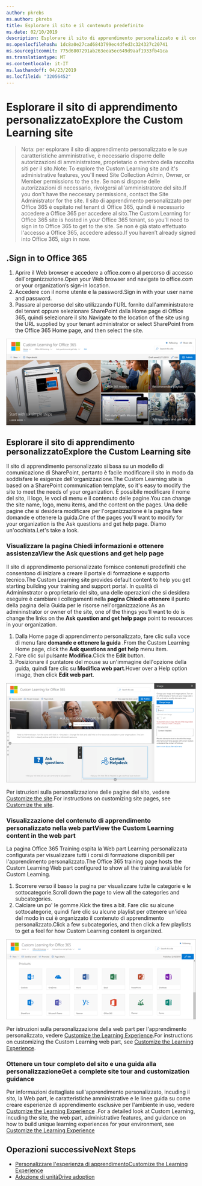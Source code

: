 ```yaml
---
author: pkrebs
ms.author: pkrebs
title: Esplorare il sito e il contenuto predefinito
ms.date: 02/10/2019
description: Esplorare il sito di apprendimento personalizzato e il contenuto predefinito
ms.openlocfilehash: 1dc8a0e27cad6843799ec4dfed3c324327c20741
ms.sourcegitcommit: 775d6807291ab263eea5ec649d9aaf1933fb41ca
ms.translationtype: MT
ms.contentlocale: it-IT
ms.lasthandoff: 04/23/2019
ms.locfileid: "32056452"
---
```

# <a name="explore-the-custom-learning-site"></a><span data-ttu-id="45e43-103">Esplorare il sito di apprendimento personalizzato</span><span class="sxs-lookup"><span data-stu-id="45e43-103">Explore the Custom Learning site</span></span>

> <span data-ttu-id="45e43-104">Nota: per esplorare il sito di apprendimento personalizzato e le sue caratteristiche amministrative, è necessario disporre delle autorizzazioni di amministratore, proprietario o membro della raccolta siti per il sito.</span><span class="sxs-lookup"><span data-stu-id="45e43-104">Note: To explore the Custom Learning site and it's administrative features, you'll need Site Collection Admin, Owner, or Member permissions to the site.</span></span> <span data-ttu-id="45e43-105">Se non si dispone delle autorizzazioni di necessario, rivolgersi all'amministratore del sito.</span><span class="sxs-lookup"><span data-stu-id="45e43-105">If you don't have the neccesary permissions, contact the Site Administrator for the site.</span></span> <span data-ttu-id="45e43-106">Il sito di apprendimento personalizzato per Office 365 è ospitato nel tenant di Office 365, quindi è necessario accedere a Office 365 per accedere al sito.</span><span class="sxs-lookup"><span data-stu-id="45e43-106">The Custom Learning for Office 365 site is hosted in your Office 365 tenant, so you'll need to sign in to Office 365 to get to the site.</span></span> <span data-ttu-id="45e43-107">Se non è già stato effettuato l'accesso a Office 365, accedere adesso.</span><span class="sxs-lookup"><span data-stu-id="45e43-107">If you haven’t already signed into Office 365, sign in now.</span></span> 

## <a name="sign-in-to-office-365"></a><span data-ttu-id="45e43-108">.</span><span class="sxs-lookup"><span data-stu-id="45e43-108">Sign in to Office 365</span></span> 

1.  <span data-ttu-id="45e43-109">Aprire il Web browser e accedere a office.com o al percorso di accesso dell'organizzazione.</span><span class="sxs-lookup"><span data-stu-id="45e43-109">Open your Web browser and navigate to office.com or your organization’s sign-in location.</span></span> 
2.  <span data-ttu-id="45e43-110">Accedere con il nome utente e la password.</span><span class="sxs-lookup"><span data-stu-id="45e43-110">Sign in with your user name and password.</span></span>
3.  <span data-ttu-id="45e43-111">Passare al percorso del sito utilizzando l'URL fornito dall'amministratore del tenant oppure selezionare SharePoint dalla Home page di Office 365, quindi selezionare il sito.</span><span class="sxs-lookup"><span data-stu-id="45e43-111">Navigate to the location of the site using the URL supplied by your tenant administrator or select SharePoint from the Office 365 Home page, and then select the site.</span></span> 

![CG-Introducing. png](media/cg-introducing.png)

## <a name="explore-the-custom-learning-site"></a><span data-ttu-id="45e43-113">Esplorare il sito di apprendimento personalizzato</span><span class="sxs-lookup"><span data-stu-id="45e43-113">Explore the Custom Learning site</span></span>

<span data-ttu-id="45e43-114">Il sito di apprendimento personalizzato si basa su un modello di comunicazione di SharePoint, pertanto è facile modificare il sito in modo da soddisfare le esigenze dell'organizzazione.</span><span class="sxs-lookup"><span data-stu-id="45e43-114">The Custom Learning site is based on a SharePoint communication template, so it's easy to modify the site to meet the needs of your organization.</span></span> <span data-ttu-id="45e43-115">È possibile modificare il nome del sito, il logo, le voci di menu e il contenuto delle pagine.</span><span class="sxs-lookup"><span data-stu-id="45e43-115">You can change the site name, logo, menu items, and the content on the pages.</span></span> <span data-ttu-id="45e43-116">Una delle pagine che si desidera modificare per l'organizzazione è la pagina fare domande e ottenere la guida.</span><span class="sxs-lookup"><span data-stu-id="45e43-116">One of the pages you'll want to modify for your organization is the Ask questions and get help page.</span></span> <span data-ttu-id="45e43-117">Diamo un'occhiata.</span><span class="sxs-lookup"><span data-stu-id="45e43-117">Let's take a look.</span></span>

### <a name="view-the-ask-questions-and-get-help-page"></a><span data-ttu-id="45e43-118">Visualizzare la pagina Chiedi informazioni e ottenere assistenza</span><span class="sxs-lookup"><span data-stu-id="45e43-118">View the Ask questions and get help page</span></span>

<span data-ttu-id="45e43-119">Il sito di apprendimento personalizzato fornisce contenuti predefiniti che consentono di iniziare a creare il portale di formazione e supporto tecnico.</span><span class="sxs-lookup"><span data-stu-id="45e43-119">The Custom Learning site provides default content to help you get starting building your training and support portal.</span></span> <span data-ttu-id="45e43-120">In qualità di Admininstrator o proprietario del sito, una delle operazioni che si desidera eseguire è cambiare i collegamenti nella **pagina Chiedi e ottenere** il punto della pagina della Guida per le risorse nell'organizzazione.</span><span class="sxs-lookup"><span data-stu-id="45e43-120">As an admininstrator or owner of the site, one of the things you’ll want to do is change the links on the **Ask question and get help page** point to resources in your organization.</span></span> 

1.  <span data-ttu-id="45e43-121">Dalla Home page di apprendimento personalizzato, fare clic sulla voce di menu fare **domande e ottenere la guida** .</span><span class="sxs-lookup"><span data-stu-id="45e43-121">From the Custom Learning Home page, click the **Ask questions and get help** menu item.</span></span>
2.  <span data-ttu-id="45e43-122">Fare clic sul pulsante **Modifica**.</span><span class="sxs-lookup"><span data-stu-id="45e43-122">Click the **Edit** button.</span></span>
3.  <span data-ttu-id="45e43-123">Posizionare il puntatore del mouse su un'immagine dell'opzione della guida, quindi fare clic su **Modifica web part**.</span><span class="sxs-lookup"><span data-stu-id="45e43-123">Hover over a Help option image, then click **Edit web part**.</span></span>

![CG-EDITHELP. png](media/cg-edithelp.png)

<span data-ttu-id="45e43-125">Per istruzioni sulla personalizzazione delle pagine del sito, vedere [Customize the site](custom_edithelp.md).</span><span class="sxs-lookup"><span data-stu-id="45e43-125">For instructions on customizing site pages, see [Customize the site](custom_edithelp.md).</span></span>

### <a name="view-the-custom-learning-content-in-the-web-part"></a><span data-ttu-id="45e43-126">Visualizzazione del contenuto di apprendimento personalizzato nella web part</span><span class="sxs-lookup"><span data-stu-id="45e43-126">View the Custom Learning content in the web part</span></span>
<span data-ttu-id="45e43-127">La pagina Office 365 Training ospita la Web part Learning personalizzata configurata per visualizzare tutti i corsi di formazione disponibili per l'apprendimento personalizzato.</span><span class="sxs-lookup"><span data-stu-id="45e43-127">The Office 365 training page hosts the Custom Learning Web part configured to show all the training available for Custom Learning.</span></span> 

1. <span data-ttu-id="45e43-128">Scorrere verso il basso la pagina per visualizzare tutte le categorie e le sottocategorie.</span><span class="sxs-lookup"><span data-stu-id="45e43-128">Scroll down the page to view all the categories and subcategories.</span></span>
2. <span data-ttu-id="45e43-129">Calciare un po' le gomme.</span><span class="sxs-lookup"><span data-stu-id="45e43-129">Kick the tires a bit.</span></span> <span data-ttu-id="45e43-130">Fare clic su alcune sottocategorie, quindi fare clic su alcune playlist per ottenere un'idea del modo in cui è organizzato il contenuto di apprendimento personalizzato.</span><span class="sxs-lookup"><span data-stu-id="45e43-130">Click a few subcategories, and then click a few playlists to get a feel for how Custom Learning content is organized.</span></span> 

![CG-gotoall. png](media/cg-gotoall.png)

<span data-ttu-id="45e43-132">Per istruzioni sulla personalizzazione della web part per l'apprendimento personalizzato, vedere [Customize the Learning Experience](custom_overview.md).</span><span class="sxs-lookup"><span data-stu-id="45e43-132">For instructions on customizing the Custom Learning web part, see [Customize the Learning Experience](custom_overview.md).</span></span>

### <a name="get-a-complete-site-tour-and-customization-guidance"></a><span data-ttu-id="45e43-133">Ottenere un tour completo del sito e una guida alla personalizzazione</span><span class="sxs-lookup"><span data-stu-id="45e43-133">Get a complete site tour and customization guidance</span></span>
<span data-ttu-id="45e43-134">Per informazioni dettagliate sull'apprendimento personalizzato, incuding il sito, la Web part, le caratteristiche amministrative e le linee guida su come creare esperienze di apprendimento esclusive per l'ambiente in uso, vedere [Customize the Learning Experience](custom_overview.md) .</span><span class="sxs-lookup"><span data-stu-id="45e43-134">For a detailed look at Custom Learning, incuding the site, the web part, administrative features, and guidance on how to build unique learning experiences for your environment, see [Customize the Learning Experience](custom_overview.md)</span></span>

## <a name="next-steps"></a><span data-ttu-id="45e43-135">Operazioni successive</span><span class="sxs-lookup"><span data-stu-id="45e43-135">Next Steps</span></span>
- [<span data-ttu-id="45e43-136">Personalizzare l'esperienza di apprendimento</span><span class="sxs-lookup"><span data-stu-id="45e43-136">Customize the Learning Experience</span></span>](custom_overview.md)
- [<span data-ttu-id="45e43-137">Adozione di unità</span><span class="sxs-lookup"><span data-stu-id="45e43-137">Drive adoption</span></span>](driveadoption.md) 
